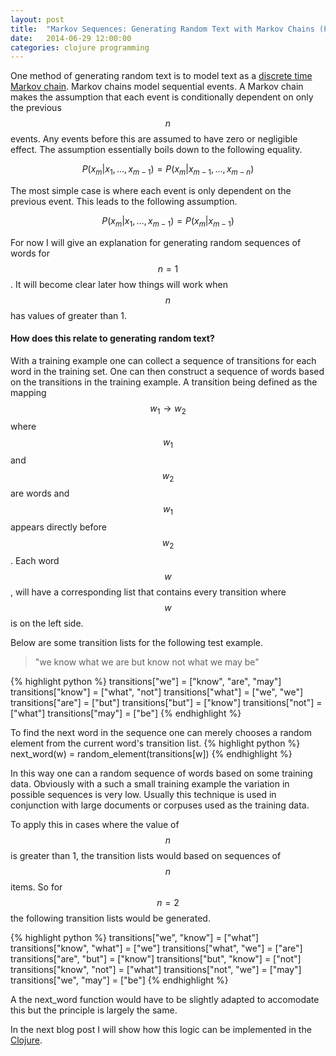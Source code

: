 ```yaml
---
layout: post
title:  "Markov Sequences: Generating Random Text with Markov Chains (Part 1)"
date:   2014-06-29 12:00:00
categories: clojure programming 
---
```


One method of generating random text is to model text as a [discrete time Markov chain](http://en.wikipedia.org/wiki/Markov_chain). Markov chains model sequential events. A Markov chain makes the assumption that each event is conditionally dependent on only the previous $$n$$ events. Any events before this are assumed to have zero or negligible effect. The assumption essentially boils down to the following equality.

$$
P(x_m|x_1,\ldots,x_{m-1}) = P(x_m|x_{m-1},\ldots,x_{m-n})
$$

The most simple case is where each event is only dependent on the previous event. This leads to the following assumption.

$$
P(x_m|x_1,\ldots,x_{m-1}) = P(x_m|x_{m-1})
$$

For now I will give an explanation for generating random sequences of words for $$n=1$$. It will become clear later how things will work when $$n$$ has values of greater than 1. 

#### How does this relate to generating random text?
With a training example one can collect a sequence of transitions for each word in the training set. One can then construct a sequence of words based on the transitions in the training example. A transition being defined as the mapping $$w_1 \rightarrow w_2$$ where $$w_1$$ and $$w_2$$ are words and $$w_1$$ appears directly before $$w_2$$. Each word $$w$$, will have a corresponding list that contains every transition where $$w$$ is on the left side.

Below are some transition lists for the following test example.

>"we know what we are but know not what we may be"

{% highlight python %}
transitions["we"] = ["know", "are", "may"] 
transitions["know"] = ["what", "not"]
transitions["what"] = ["we", "we"]
transitions["are"] = ["but"]
transitions["but"] = ["know"]
transitions["not"] = ["what"]
transitions["may"] = ["be"]
{% endhighlight %}

To find the next word in the sequence one can merely chooses a random element from the current word's transition list.
{% highlight python %}
next_word(w) = random_element(transitions[w])
{% endhighlight %}

In this way one can a random sequence of words based on some training data. Obviously with a such a small training example the variation in possible sequences is very low. Usually this technique is used in conjunction with large documents or corpuses used as the training data.

To apply this in cases where the value of $$n$$ is greater than 1, the transition lists would based on sequences of $$n$$ items. So for $$n = 2$$ the following transition lists would be generated.

{% highlight python %}
transitions["we", "know"] = ["what"] 
transitions["know", "what"] = ["we"]
transitions["what", "we"] = ["are"]
transitions["are", "but"] = ["know"]
transitions["but", "know"] = ["not"]
transitions["know", "not"] = ["what"]
transitions["not", "we"] = ["may"]
transitions["we", "may"] = ["be"]
{% endhighlight %}

A the next_word function would have to be slightly adapted to accomodate this but the principle is largely the same.

In the next blog post I will show how this logic can be implemented in the [Clojure](http://www.clojure.org).
